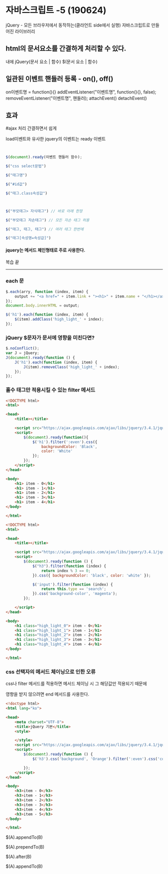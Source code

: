 

# 자바스크립트 -5 (190624)

jQuery - 모든 브라우저에서 동작하는(클라언트 side에서 실행) 자바스크립트로 만들어진 라이브러리



## html의 문서요소를 간결하게 처리할 수 있다. 

<head>내에 <script src="로컬경로/jquery-3.x.x.js"></script>
           <script src="CDN서버 경로 "></script>
jQuery(문서 요소  | 함수)
$(문서 요소  | 함수)


## 일관된 이벤트 핸들러 등록 - on(), off()

on이벤트명 = function(){}
addEventListener("이벤트명", function(){}, false);
removeEventListener("이벤트명", 핸들러);
attachEvent()
detachEvent()

## 효과

#ajax 처리 간결하면서 쉽게

load이벤트와 유사한 jquery의 이벤트는 ready 이벤트

```javascript


$(document).ready(이벤트 핸들러 함수);

$("css select문법")

$("태그명")

$("#id값")

$("태그.class속성값")



$("부모태그> 자식태그") // 바로 아래 한정

$("부모태그 자손태그") // 모든 자손 태그 허용

$("태그, 태그, 태그") // 여러 태그 한번에

$("태그[속성명=속성값]")

```

#### jquery는 메서드 체인형태로 주로 사용한다.



복습 끝

----



### each 문

```javascript
$.each(arry, function (index, item) {
    output += "<a href=" + item.link + "><h1>" + item.name + "</h1></a><br>";
});
document.body.innerHTML = output;

$('h1').each(function (index, item) {
    $(item).addClass('high_light_' + index);
});
```



### jQuery $문자가 문서에 영향을 미친다면?

```javascript
$.noConflict();
var J = jQuery;
J(document).ready(function () {
    J('h1').each(function (index, item) {
        J(item).removeClass('high_light_' + index);
    });
});
```



### 홀수 태그만 적용시킬 수 있는 filter 메서드

```html
<!DOCTYPE html>
<html>

<head>
	<title></title>

	<script src="https://ajax.googleapis.com/ajax/libs/jquery/3.4.1/jquery.min.js"></script>
	<script>
		$(document).ready(function(){
			$('h1').filter(':even').css({
				backgroundColor: 'Black',
				color: 'White'
			});
		});
	</script>
</head>

<body>
	<h1> item - 0</h1>
	<h1> item - 1</h1>
	<h1> item - 2</h1>
	<h1> item - 3</h1>
	<h1> item - 4</h1>
</body>

</html>
```



```html
<!DOCTYPE html>
<html>

<head>
	<title></title>

	<script src="https://ajax.googleapis.com/ajax/libs/jquery/3.4.1/jquery.min.js"></script>
	<script>
		$(document).ready(function () {
			$("h3").filter(function (index) {
				return index % 3 == 0;
			}).css({ backgroundColor: 'black', color: 'white' });

			$('input').filter(function (index) {
				return this.type == 'search';
			}).css('background-color', 'magenta');
		});

	</script>
</head>

<body>
	<h1 class="high_light_0"> item - 0</h1>
	<h1 class="high_light_1"> item - 1</h1>
	<h1 class="high_light_2"> item - 2</h1>
	<h1 class="high_light_3"> item - 3</h1>
	<h1 class="high_light_4"> item - 4</h1>
</body>

</html>
```



### css 선택자의 메서드 체이닝으로 인한 오류

css나 filter 메서드를 적용하면 메서드 체이닝 시 그 해당값만 적용되기 때문에 

영향을 받지 않으려면 end 메서드를 사용한다.

```html
<!doctype html>
<html lang="ko">

<head>
	<meta charset="UTF-8">
	<title>jQuery 기본</title>
	<style>

	</style>
	<script src="https://ajax.googleapis.com/ajax/libs/jquery/3.4.1/jquery.min.js"></script>
	<script>
		$(document).ready(function () {
			$('h3').css('background', 'Orange').filter(':even').css('color', 'Green').end().filter(':odd').css('color', 'Blue');

		});
	</script>
</head>

<body>
	<h3>item - 0</h3>
	<h3>item - 1</h3>
	<h3>item - 2</h3>
	<h3>item - 3</h3>
	<h3>item - 4</h3>
	<h3>item - 5</h3>
</body>

</html>
```



$(A).appendTo(B)

$(A).prependTo(B)	

$(A).after(B)

$(A).appendTo(B)